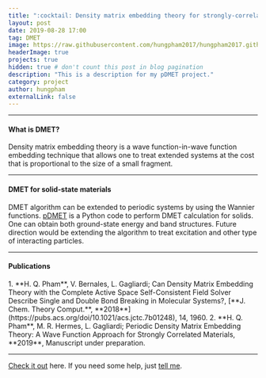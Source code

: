 ```yaml
---
title: ":cocktail: Density matrix embedding theory for strongly-correlated materials"
layout: post
date: 2019-08-28 17:00
tag: DMET
image: https://raw.githubusercontent.com/hungpham2017/hungpham2017.github.io/master/assets/images/pDMET.png
headerImage: true
projects: true
hidden: true # don't count this post in blog pagination
description: "This is a description for my pDMET project."
category: project
author: hungpham
externalLink: false
---
```


<!---
![Screenshot](https://raw.githubusercontent.com/hungpham2017/hungpham2017.github.io/master/assets/images/pDMET_screenshot.png)
--->

---
<h4>What is DMET?</h4>
<p>
Density matrix embedding theory is a wave function-in-wave function embedding technique that allows one to treat extended systems
at the cost that is proportional to the size of a small fragment.
</p>

---
<h4>DMET for solid-state materials</h4>
<p>
DMET algorithm can be extended to periodic systems by using the Wannier functions.
<a href="https://github.com/hungpham2017/pDMET">pDMET</a> is a Python code to perform DMET calculation for solids.
One can obtain both ground-state energy and band structures. Future direction would be extending the algorithm 
to treat excitation and other type of interacting particles. 
</p>

---

<h4>Publications</h4>
1. **H. Q. Pham**, V. Bernales, L. Gagliardi; Can Density Matrix Embedding Theory with the Complete Active Space Self-Consistent Field Solver Describe Single and Double Bond Breaking in Molecular Systems?, [**J. Chem. Theory Comput.**, **2018**](https://pubs.acs.org/doi/10.1021/acs.jctc.7b01248), 14, 1960.
2. **H. Q. Pham**, M. R. Hermes, L. Gagliardi; Periodic Density Matrix Embedding Theory: A Wave Function Approach for Strongly Correlated Materials, **2019**, Manuscript under preparation.

---
[Check it out](https://github.com/hungpham2017/pDMET/) here.
If you need some help, just [tell me](https://github.com/hungpham2017/pDMET/issues).
